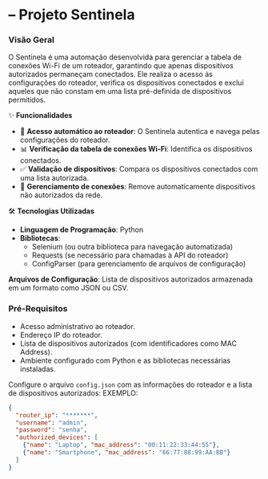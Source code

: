 # – Projeto Sentinela

### Visão Geral

O Sentinela é uma automação desenvolvida para gerenciar a tabela de conexões Wi-Fi de um roteador, garantindo que apenas dispositivos autorizados permaneçam conectados. Ele realiza o acesso às configurações do roteador, verifica os dispositivos conectados e exclui aqueles que não constam em uma lista pré-definida de dispositivos permitidos.

✨ **Funcionalidades**

- 🔐 **Acesso automático ao roteador**: O Sentinela autentica e navega pelas configurações do roteador.
- 📊 **Verificação da tabela de conexões Wi-Fi**: Identifica os dispositivos conectados.
- ✅ **Validação de dispositivos**: Compara os dispositivos conectados com uma lista autorizada.
- 🚫 **Gerenciamento de conexões**: Remove automaticamente dispositivos não autorizados da rede.

🛠️ **Tecnologias Utilizadas**

- **Linguagem de Programação**: Python
- **Bibliotecas**:
  - Selenium (ou outra biblioteca para navegação automatizada)
  - Requests (se necessário para chamadas à API do roteador)
  - ConfigParser (para gerenciamento de arquivos de configuração)

**Arquivos de Configuração**: Lista de dispositivos autorizados armazenada em um formato como JSON ou CSV.

### Pré-Requisitos

- Acesso administrativo ao roteador.
- Endereço IP do roteador.
- Lista de dispositivos autorizados (com identificadores como MAC Address).
- Ambiente configurado com Python e as bibliotecas necessárias instaladas.

Configure o arquivo `config.json` com as informações do roteador e a lista de dispositivos autorizados:
EXEMPLO:

```json
{
  "router_ip": "*******",
  "username": "admin",
  "password": "senha",
  "authorized_devices": [
    {"name": "Laptop", "mac_address": "00:11:22:33:44:55"},
    {"name": "Smartphone", "mac_address": "66:77:88:99:AA:BB"}
  ]
}